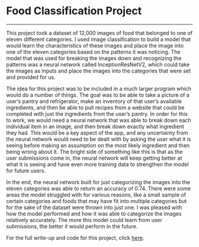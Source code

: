 # Food Classification Project
---
  This project took a dataset of 12,000 images of food that belonged to one of eleven different categories. I used image classification to build a model that would learn the characteristics of these images and place the image into one of the eleven categories based on the patterns it was noticing. The model that was used for breaking the images down and recognizing the patterns was a neural network called InceptionResNetV2, which could take the images as inputs and place the images into the categories that were set and provided for us.  
  
  
  The idea for this project was to be included in a much larger program which would do a number of things. The goal was to be able to take a picture of a user’s pantry and refrigerator, make an inventory of that user’s available ingredients, and then be able to pull recipes from a website that could be completed with just the ingredients from the user’s pantry. In order for this to work, we would need a neural network that was able to break down each individual item in an image, and then break down exactly what ingredient they had. This would be a key aspect of the app, and any uncertainty from the neural network would need to be dealt with by asking the user what it is seeing before making an assumption on the most likely ingredient and then being wrong about it. The bright side of something like this is that as the user submissions come in, the neural network will keep getting better at what it is seeing and have even more training data to strengthen the model for future users.   
  
  
  In the end, the neural network built for just categorizing the images into the eleven categories was able to return an accuracy of 0.74. There were some areas the model struggled with for various reasons, like a small sample of certain categories and foods that may have fit into multiple categories but for the sake of the dataset were thrown into just one. I was pleased with how the model performed and how it was able to categorize the images relatively accurately. The more this model could learn from user submissions, the better it would perform in the future.   
  
  
  For the full write-up and code for this project, click <a href="https://github.com/CanOpenerInACan/DSC_Projects/tree/main/Food%20Classification">here</a>.
